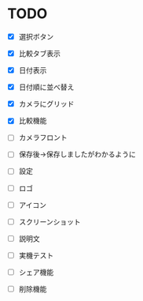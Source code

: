 
# TODO
- [x] 選択ボタン
- [x] 比較タブ表示
- [x] 日付表示
- [x] 日付順に並べ替え
- [x] カメラにグリッド
- [x] 比較機能
- [  ] カメラフロント
- [  ] 保存後→保存しましたがわかるように
- [  ] 設定
- [  ] ロゴ
- [  ] アイコン
- [  ] スクリーンショット
- [  ] 説明文
- [  ] 実機テスト
- [  ] シェア機能
- [  ] 削除機能

